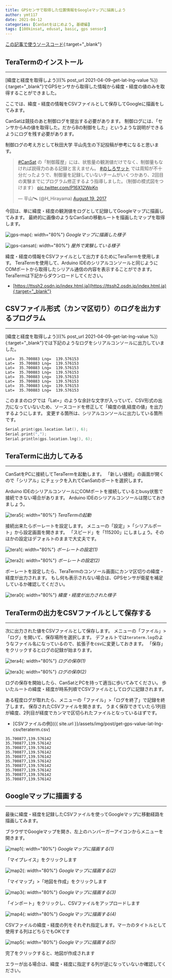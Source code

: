 ```yaml
---
title: GPSセンサで取得した位置情報をGoogleマップに描画しよう
author: ymt117
date: 2021-04-12
categories: [CanSatをはじめよう, 基礎編]
tags: [100kinsat, edusat, basic, gps sensor]
---
```


<i class="{{ site.data.post.file }}"></i>
[この記事で使うソースコード](https://github.com/100kinsat/100kinsat_ver_3_4_code/blob/main/100kinsat_gps_lat_lng_csv){:target="_blank"}

## TeraTermのインストール
---

[緯度と経度を取得しよう]({% post_url 2021-04-09-get-lat-lng-value %}){:target="_blank"}でGPSセンサから取得した情報から緯度・経度の値のみを取得することができました。

ここでは、緯度・経度の情報をCSVファイルとして保存してGoogleに描画をしてみます。

CanSatは競技のあと制御ログを提出する必要があります。
制御ログには、「センサからAの値を取得した。だからBの制御をした」というような説明ができるようにログを残す必要があります。

制御ログの考え方として秋田大学 平山先生の下記投稿が参考になると思います。

<blockquote class="twitter-tweet"><p lang="ja" dir="ltr"><a href="https://twitter.com/hashtag/CanSat?src=hash&amp;ref_src=twsrc%5Etfw">#CanSat</a> の「制御履歴」には、状態量の観測値だけでなく、制御量もなければ説得力のある記録と言えません。 <a href="https://twitter.com/hashtag/%E3%81%AE%E3%81%97%E3%82%8D%E3%82%B5%E3%83%83%E3%83%88?src=hash&amp;ref_src=twsrc%5Etfw">#のしろサット</a> では周知が不十分だったようで、制御量を記録していないチームがいくつかあり、2回目の実験までにプログラム修正するよう指導しました。（制御の模式図をつけます） <a href="https://t.co/P16X12WpKn">pic.twitter.com/P16X12WpKn</a></p>&mdash; 平山🛰 (@H_Hirayama) <a href="https://twitter.com/H_Hirayama/status/898943241432702976?ref_src=twsrc%5Etfw">August 19, 2017</a></blockquote> <script async src="https://platform.twitter.com/widgets.js" charset="utf-8"></script>

今回は、単に緯度・経度の観測値をログとして記録してGoogleマップに描画してみます。
最終的に画像のようなCanSatの移動ルートを描画したマップを取得します。

![gps-map](/assets/img/post/get-gps-value-lat-lng-csv/gps_map.png){: width="80%"}
_Googleマップに描画した様子_

![gps-cansat](/assets/img/post/get-gps-value-lat-lng-csv/gps_cansat.jpg){: width="80%"}
_屋外で実験している様子_

緯度・経度の情報をCSVファイルとして出力するためにTeraTermを使用します。
TeraTermを使用して、Arduino IDEのシリアルコンソールと同じようにCOMポートから取得したシリアル通信の内容を表示することができます。
TeraTermは下記からダウンロードしてください。

- [https://ttssh2.osdn.jp/index.html.ja](https://ttssh2.osdn.jp/index.html.ja){:target="_blank"}

## CSVファイル形式（カンマ区切り）のログを出力するプログラム
---

[緯度と経度を取得しよう]({% post_url 2021-04-09-get-lat-lng-value %}){:target="_blank"}では下記のようなログをシリアルコンソールに出力していました。

```
Lat=  35.700883 Lng=  139.576153
Lat=  35.700883 Lng=  139.576153
Lat=  35.700883 Lng=  139.576153
Lat=  35.700883 Lng=  139.576153
Lat=  35.700883 Lng=  139.576153
Lat=  35.700883 Lng=  139.576153
Lat=  35.700883 Lng=  139.576153
Lat=  35.700883 Lng=  139.576153
```

このままのログでは「Lat=」のような余計な文字が入っていて、CSV形式の出力になっていないため、ソースコードを修正して「緯度の値,経度の値」を出力するようにします。
変更する箇所は、シリアルコンソールに出力している箇所です。

```cpp
Serial.print(gps.location.lat(), 6);
Serial.print(",");
Serial.println(gps.location.lng(), 6);
```

## TeraTermに出力してみる
---

CanSatをPCに接続してTeraTermを起動します。
「新しい接続」の画面が開くので「シリアル」にチェックを入れてCanSatのポートを選択します。

Arduino IDEのシリアルコンソールにCOMポートを接続しているとbusy状態で接続できない場合があります。
Arduino IDEのシリアルコンソールは閉じておきましょう。

![tera5](/assets/img/post/get-gps-value-lat-lng-csv/gps_teraterm_config5.png){: width="80%"}
_TeraTermの起動_

接続出来たらボーレートを設定します。
メニューの「設定」>「シリアルポート」から設定画面を開きます。
「スピード」を「115200」にしましょう。そのほかの設定はデフォルトのままで大丈夫です。

![tera1](/assets/img/post/get-gps-value-lat-lng-csv/gps_teraterm_config1.png){: width="80%"}
_ボーレートの設定(1)_

![tera2](/assets/img/post/get-gps-value-lat-lng-csv/gps_teraterm_config2.png){: width="80%"}
_ボーレートの設定(2)_

ボーレートを設定したら、TeraTermのコンソール画面にカンマ区切りの緯度・経度が出力されます。
もし何も表示されない場合は、GPSセンサが衛星を補足しているか確認してください。

![tera0](/assets/img/post/get-gps-value-lat-lng-csv/gps_teraterm.png){: width="80%"}
_緯度・経度が出力された様子_

## TeraTermの出力をCSVファイルとして保存する
---

次に出力された値をCSVファイルとして保存します。
メニューの「ファイル」>「ログ」を開いて、保存場所を選択します。
デフォルトでは`teraterm.log`のようなファイル名になっているので、拡張子をcsvに変更しておきます。
「保存」をクリックするとログの記録が始まります。

![tera4](/assets/img/post/get-gps-value-lat-lng-csv/gps_teraterm_config4.png){: width="80%"}
_ログの保存(1)_

![tera3](/assets/img/post/get-gps-value-lat-lng-csv/gps_teraterm_config3.png){: width="80%"}
_ログの保存(2)_

ログの保存を開始したら、CanSatとPCを持って適当に歩いてみてください。
歩いたルートの緯度・経度が時系列順でCSVファイルとしてログに記録されます。

ある程度ログが取れたら、メニューの「ファイル」>「ログを終了」で記録を終了します。
保存されたCSVファイルを開きます。
うまく保存できていたら1列目が緯度、2列目が経度でカンマで区切られたファイルとなっているはずです。

- [CSVファイルの例]({{ site.url }}/assets/img/post/get-gps-value-lat-lng-csv/teraterm.csv)

```
35.700877,139.576142
35.700877,139.576142
35.700877,139.576142
35.700877,139.576142
35.700877,139.576142
35.700877,139.576142
35.700877,139.576142
35.700877,139.576142
35.700877,139.576142
35.700877,139.576142
```

## Googleマップに描画する
---

最後に緯度・経度を記録したCSVファイルを使ってGoogleマップに移動経路を描画してみます。

ブラウザでGoogleマップを開き、左上のハンバーガーアイコンからメニューを開きます。

![map1](/assets/img/post/get-gps-value-lat-lng-csv/gps_map1.png){: width="80%"}
_Googleマップに描画する(1)_

「マイプレイス」をクリックします

![map2](/assets/img/post/get-gps-value-lat-lng-csv/gps_map2.png){: width="80%"}
_Googleマップに描画する(2)_

「マイマップ」>「地図を作成」をクリックします

![map3](/assets/img/post/get-gps-value-lat-lng-csv/gps_map3.png){: width="80%"}
_Googleマップに描画する(3)_

「インポート」をクリックし、CSVファイルをアップロードします

![map4](/assets/img/post/get-gps-value-lat-lng-csv/gps_map4.png){: width="80%"}
_Googleマップに描画する(4)_

CSVファイルの緯度・経度の列をそれぞれ指定します。マーカのタイトルとして使用する列はどちらでもOKです

![map5](/assets/img/post/get-gps-value-lat-lng-csv/gps_map5.png){: width="80%"}
_Googleマップに描画する(5)_

完了をクリックすると、地図が作成されます

エラーが出る場合は、緯度・経度に指定する列が逆になっていないか確認してください。
